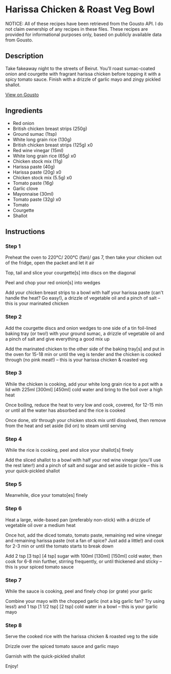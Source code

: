 # Harissa Chicken & Roast Veg Bowl

NOTICE: All of these recipes have been retrieved from the Gousto API. I do not claim ownership of any recipes in these files. These recipes are provided for informational purposes only, based on publicly available data from Gousto.

## Description

Take fakeaway night to the streets of Beirut. You’ll roast sumac-coated onion and courgette with fragrant harissa chicken before topping it with a spicy tomato sauce. Finish with a drizzle of garlic mayo and zingy pickled shallot.

[View on Gousto](https://www.gousto.co.uk/recipes/cookbook/harissa-chicken-roast-veg-bowl)

## Ingredients

- Red onion
- British chicken breast strips (250g)
- Ground sumac (1tsp)
- White long grain rice (130g)
- British chicken breast strips (125g) x0
- Red wine vinegar (15ml)
- White long grain rice (65g) x0
- Chicken stock mix (11g)
- Harissa paste (40g)
- Harissa paste (20g) x0
- Chicken stock mix (5.5g) x0
- Tomato paste (16g)
- Garlic clove
- Mayonnaise (30ml)
- Tomato paste (32g) x0
- Tomato
- Courgette
- Shallot

## Instructions


### Step 1

Preheat the oven to 220°C/ 200°C (fan)/ gas 7, then take your chicken out of the fridge, open the packet and let it air

Top, tail and slice your courgette[s] into discs on the diagonal

Peel and chop your red onion[s]<span class="text-danger"> </span>into wedges

Add your chicken breast strips to a bowl with half your harissa paste (can't handle the heat? Go easy!), a drizzle of vegetable oil and a pinch of salt – this is your marinated chicken


### Step 2

Add the courgette discs and onion wedges to one side of a tin foil-lined baking tray (or two!) with your ground sumac, a drizzle of vegetable oil and a pinch of salt and give everything a good mix up

Add the marinated chicken to the other side of the baking tray[s] and put in the oven for 15-18 min or until the veg is tender and the chicken is cooked through (no pink meat!) – this is your harissa chicken & roasted veg


### Step 3

While the chicken is cooking, add your white long grain rice to a pot with a lid with 225ml<span class="text-purple"> [300ml]</span> <span class="text-danger">[450ml]</span> cold water and bring to the boil over a high heat

Once boiling, reduce the heat to very low and cook, covered, for 12-15 min or until all the water has absorbed and the rice is cooked

Once done, stir through your chicken stock mix until dissolved, then remove from the heat and set aside (lid on) to steam until serving


### Step 4

While the rice is cooking, peel and slice your shallot[s] finely

Add the sliced shallot to a bowl with half your red wine vinegar (you'll use the rest later!) and a pinch of salt and sugar and set aside to pickle – this is your quick-pickled shallot


### Step 5

Meanwhile, dice your tomato[es] finely


### Step 6

Heat a large, wide-based pan (preferably non-stick) with a drizzle of vegetable oil over a medium heat

Once hot, add the diced tomato, tomato paste, remaining red wine vinegar and remaining harissa paste (not a fan of spice? Just add a little!) and cook for 2-3 min or until the tomato starts to break down

Add 2 tsp <span class="text-purple">[3 tsp]</span> <span class="text-danger">[4 tsp]</span> sugar with 100ml <span class="text-purple">[130ml]</span> <span class="text-danger">[150ml]</span> cold water, then cook for 6-8 min further, stirring frequently, or until thickened and sticky – this is your spiced tomato sauce


### Step 7

While the sauce is cooking, peel and finely chop (or grate) your garlic

Combine your mayo with the chopped garlic (not a big garlic fan? Try using less!) and 1 tsp <span class="text-purple">[1 1/2 tsp] </span><span class="text-danger">[2 tsp] </span>cold water in a bowl – this is your garlic mayo

### Step 8

Serve the cooked rice with the harissa chicken & roasted veg to the side

Drizzle over the spiced tomato sauce and garlic mayo

Garnish with the quick-pickled shallot

Enjoy!

